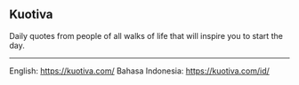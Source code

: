 ## Kuotiva

Daily quotes from people of all walks of life that will inspire you to start the day.

------------


English: https://kuotiva.com/
Bahasa Indonesia: https://kuotiva.com/id/
